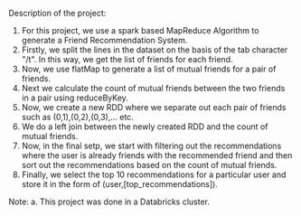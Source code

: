 Description of the project:
1. For this project, we use a spark based MapReduce Algorithm to generate a Friend Recommendation System.
2. Firstly, we split the lines in the dataset on the basis of the tab character "/t". In this way, we get the list of friends for each friend.
3. Now, we use flatMap to generate a list of mutual friends for a pair of friends.
4. Next we calculate the count of mutual friends between the two friends in a pair using reduceByKey.
5. Now, we create a new RDD where we separate out each pair of friends such as (0,1),(0,2),(0,3),... etc.
6. We do a left join between the newly created RDD and the count of mutual friends.
7. Now, in the final setp, we start with filtering out the recommendations where the user is already friends with the recommended friend and then sort out the recommendations based on the count of mutual friends.
8. Finally, we select the top 10 recommendations for a particular user and store it in the form of (user,[top_recommendations]).

Note:
    a. This project was done in a Databricks cluster.